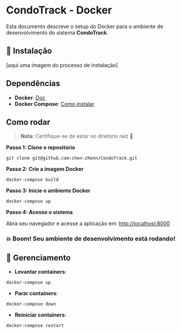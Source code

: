 # CondoTrack - Docker

Esta documento descreve o setup do Docker para o ambiente de desenvolvimento do sistema **CondoTrack**.

## :electric_plug: Instalação

[aqui uma imagem do processo de instalação]

## Dependências

- **Docker**: [Doc](https://www.docker.com/get-started)
- **Docker Compose**: [Como instalar](https://docs.docker.com/compose/install/)

## Como rodar

> **Nota**: 
Certifique-se de estar no diretório raiz **:open_file_folder:**

__Passo 1: Clone o repositório__

```
git clone git@github.com:chen-zhenn/CondoTrack.git
```

__Passo 2: Crie a imagem Docker__

```
docker-compose build
```

__Passo 3: Inicie o ambiente Docker__

```
docker-compose up
```

__Passo 4: Acesse o sistema__

Abra seu navegador e acesse a aplicação em: [http://localhost:8000](http://localhost:8000)

### :boom: Boom! Seu ambiente de desenvolvimento está rodando!             

## :wrench: Gerenciamento

- **Levantar containers**:

```
docker-compose up
```

- **Parar containers**:

```
docker-compose down
```

- **Reiniciar containers**:

```
docker-compose restart
```
